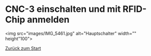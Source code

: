 # CNC-3 einschalten und mit RFID-Chip anmelden
<img src="images/IMG_5461.jpg" alt="Hauptschalter" width="" height"100">


[Zurück zum Start](https://makerspace-wi.github.io/Project-CNC-3/)